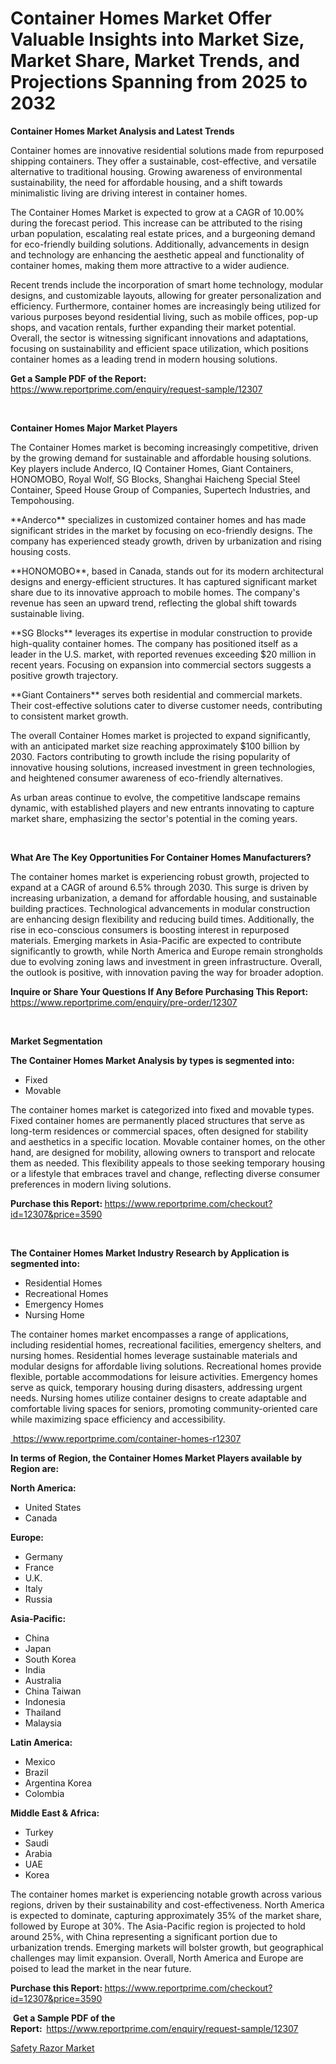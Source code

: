 <p><h1>Container Homes Market Offer Valuable Insights into Market Size, Market Share, Market Trends, and Projections Spanning from 2025 to 2032</h1></p><p><strong>Container Homes Market Analysis and Latest Trends</strong></p>
<p><p>Container homes are innovative residential solutions made from repurposed shipping containers. They offer a sustainable, cost-effective, and versatile alternative to traditional housing. Growing awareness of environmental sustainability, the need for affordable housing, and a shift towards minimalistic living are driving interest in container homes. </p><p>The Container Homes Market is expected to grow at a CAGR of 10.00% during the forecast period. This increase can be attributed to the rising urban population, escalating real estate prices, and a burgeoning demand for eco-friendly building solutions. Additionally, advancements in design and technology are enhancing the aesthetic appeal and functionality of container homes, making them more attractive to a wider audience.</p><p>Recent trends include the incorporation of smart home technology, modular designs, and customizable layouts, allowing for greater personalization and efficiency. Furthermore, container homes are increasingly being utilized for various purposes beyond residential living, such as mobile offices, pop-up shops, and vacation rentals, further expanding their market potential. Overall, the sector is witnessing significant innovations and adaptations, focusing on sustainability and efficient space utilization, which positions container homes as a leading trend in modern housing solutions.</p></p>
<p><strong>Get a Sample PDF of the Report:&nbsp;</strong> <a href="https://www.reportprime.com/enquiry/request-sample/12307?utm_campaign=3541&utm_medium=2&utm_source=Github&utm_content=ia&utm_term=18032025&utm_id=container-homes">https://www.reportprime.com/enquiry/request-sample/12307</a></p>
<p>&nbsp;</p>
<p><strong>Container Homes Major Market Players</strong></p>
<p><p>The Container Homes market is becoming increasingly competitive, driven by the growing demand for sustainable and affordable housing solutions. Key players include Anderco, IQ Container Homes, Giant Containers, HONOMOBO, Royal Wolf, SG Blocks, Shanghai Haicheng Special Steel Container, Speed House Group of Companies, Supertech Industries, and Tempohousing.</p><p>**Anderco** specializes in customized container homes and has made significant strides in the market by focusing on eco-friendly designs. The company has experienced steady growth, driven by urbanization and rising housing costs.</p><p>**HONOMOBO**, based in Canada, stands out for its modern architectural designs and energy-efficient structures. It has captured significant market share due to its innovative approach to mobile homes. The company's revenue has seen an upward trend, reflecting the global shift towards sustainable living.</p><p>**SG Blocks** leverages its expertise in modular construction to provide high-quality container homes. The company has positioned itself as a leader in the U.S. market, with reported revenues exceeding $20 million in recent years. Focusing on expansion into commercial sectors suggests a positive growth trajectory.</p><p>**Giant Containers** serves both residential and commercial markets. Their cost-effective solutions cater to diverse customer needs, contributing to consistent market growth.</p><p>The overall Container Homes market is projected to expand significantly, with an anticipated market size reaching approximately $100 billion by 2030. Factors contributing to growth include the rising popularity of innovative housing solutions, increased investment in green technologies, and heightened consumer awareness of eco-friendly alternatives.</p><p>As urban areas continue to evolve, the competitive landscape remains dynamic, with established players and new entrants innovating to capture market share, emphasizing the sector's potential in the coming years.</p></p>
<p>&nbsp;</p>
<p><strong>What Are The Key Opportunities For Container Homes Manufacturers?</strong></p>
<p><p>The container homes market is experiencing robust growth, projected to expand at a CAGR of around 6.5% through 2030. This surge is driven by increasing urbanization, a demand for affordable housing, and sustainable building practices. Technological advancements in modular construction are enhancing design flexibility and reducing build times. Additionally, the rise in eco-conscious consumers is boosting interest in repurposed materials. Emerging markets in Asia-Pacific are expected to contribute significantly to growth, while North America and Europe remain strongholds due to evolving zoning laws and investment in green infrastructure. Overall, the outlook is positive, with innovation paving the way for broader adoption.</p></p>
<p><strong>Inquire or Share Your Questions If Any Before Purchasing This Report:</strong> <a href="https://www.reportprime.com/enquiry/pre-order/12307?utm_campaign=3541&utm_medium=2&utm_source=Github&utm_content=ia&utm_term=18032025&utm_id=container-homes">https://www.reportprime.com/enquiry/pre-order/12307</a></p>
<p>&nbsp;</p>
<p><strong>Market Segmentation</strong></p>
<p><strong>The Container Homes Market Analysis by types is segmented into:</strong></p>
<p><ul><li>Fixed</li><li>Movable</li></ul></p>
<p><p>The container homes market is categorized into fixed and movable types. Fixed container homes are permanently placed structures that serve as long-term residences or commercial spaces, often designed for stability and aesthetics in a specific location. Movable container homes, on the other hand, are designed for mobility, allowing owners to transport and relocate them as needed. This flexibility appeals to those seeking temporary housing or a lifestyle that embraces travel and change, reflecting diverse consumer preferences in modern living solutions.</p></p>
<p><strong>Purchase this Report:&nbsp;</strong><a href="https://www.reportprime.com/checkout?id=12307&price=3590&utm_campaign=3541&utm_medium=2&utm_source=Github&utm_content=ia&utm_term=18032025&utm_id=container-homes">https://www.reportprime.com/checkout?id=12307&price=3590</a></p>
<p>&nbsp;</p>
<p><strong>The Container Homes Market Industry Research by Application is segmented into:</strong></p>
<p><ul><li>Residential Homes</li><li>Recreational Homes</li><li>Emergency Homes</li><li>Nursing Home</li></ul></p>
<p><p>The container homes market encompasses a range of applications, including residential homes, recreational facilities, emergency shelters, and nursing homes. Residential homes leverage sustainable materials and modular designs for affordable living solutions. Recreational homes provide flexible, portable accommodations for leisure activities. Emergency homes serve as quick, temporary housing during disasters, addressing urgent needs. Nursing homes utilize container designs to create adaptable and comfortable living spaces for seniors, promoting community-oriented care while maximizing space efficiency and accessibility.</p></p>
<p><a href="https://www.reportprime.com/container-homes-r12307?utm_campaign=3541&utm_medium=2&utm_source=Github&utm_content=ia&utm_term=18032025&utm_id=container-homes">&nbsp;https://www.reportprime.com/container-homes-r12307</a></p>
<p><strong>In terms of Region, the Container Homes Market Players available by Region are:</strong></p>
<p>
    <p> <strong> North America: </strong>
        <ul>
            <li>United States</li>
            <li>Canada</li>
        </ul>
        </p> 
    <p> <strong> Europe: </strong>
        <ul>
            <li>Germany</li>
            <li>France</li>
            <li>U.K.</li>
            <li>Italy</li>
            <li>Russia</li>
        </ul>
        </p> 
    <p> <strong> Asia-Pacific: </strong>
        <ul>
            <li>China</li>
            <li>Japan</li>
            <li>South Korea</li>
            <li>India</li>
            <li>Australia</li>
            <li>China Taiwan</li>
            <li>Indonesia</li>
            <li>Thailand</li>
            <li>Malaysia</li>
        </ul>
        </p> 
    <p> <strong> Latin America: </strong>
        <ul>
            <li>Mexico</li>
            <li>Brazil</li>
            <li>Argentina Korea</li>
            <li>Colombia</li>
        </ul>
        </p> 
    <p> <strong> Middle East & Africa: </strong>
        <ul>
            <li>Turkey</li>
            <li>Saudi</li>
            <li>Arabia</li>
            <li>UAE</li>
            <li>Korea</li>
        </ul>
    </p>
    </p>
<p><p>The container homes market is experiencing notable growth across various regions, driven by their sustainability and cost-effectiveness. North America is expected to dominate, capturing approximately 35% of the market share, followed by Europe at 30%. The Asia-Pacific region is projected to hold around 25%, with China representing a significant portion due to urbanization trends. Emerging markets will bolster growth, but geographical challenges may limit expansion. Overall, North America and Europe are poised to lead the market in the near future.</p></p>
<p><strong>Purchase this Report: </strong><a href="https://www.reportprime.com/checkout?id=12307&price=3590&utm_campaign=3541&utm_medium=2&utm_source=Github&utm_content=ia&utm_term=18032025&utm_id=container-homes">https://www.reportprime.com/checkout?id=12307&price=3590</a></p>
<p>&nbsp;<strong>Get a Sample PDF of the Report:&nbsp;&nbsp;</strong><a href="https://www.reportprime.com/enquiry/request-sample/12307?utm_campaign=3541&utm_medium=2&utm_source=Github&utm_content=ia&utm_term=18032025&utm_id=container-homes">https://www.reportprime.com/enquiry/request-sample/12307</a></p>
<p><strong></strong></p>
<p><p><a href="https://github.com/braisykhwezi/Market-Research-Report-List-1/blob/main/safety-razor-market.md?utm_campaign=3541&utm_medium=2&utm_source=Github&utm_content=ia&utm_term=18032025&utm_id=container-homes">Safety Razor Market</a></p></p>
